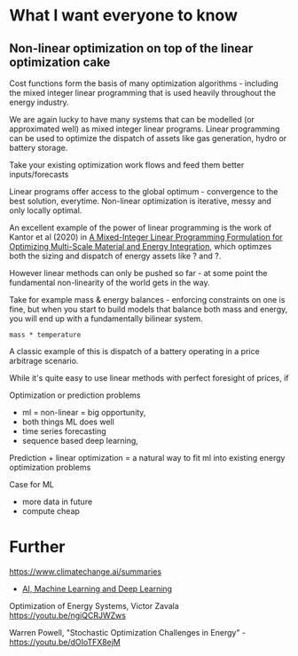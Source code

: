 # What I want everyone to know

## Non-linear optimization on top of the linear optimization cake

Cost functions form the basis of many optimization algorithms - including the mixed integer linear programming that is used heavily throughout the energy industry.

We are again lucky to have many systems that can be modelled (or approximated well) as mixed integer linear programs.  Linear programming can be used to optimize the dispatch of assets like gas generation, hydro or battery storage.

Take your existing optimization work flows and feed them better inputs/forecasts

Linear programs offer access to the global optimum - convergence to the best solution, everytime. Non-linear optimization is iterative, messy and only locally optimal.

An excellent example of the power of linear programming is the work of Kantor et al (2020) in [A Mixed-Integer Linear Programming Formulation for Optimizing Multi-Scale Material and Energy Integration](https://www.frontiersin.org/articles/10.3389/fenrg.2020.00049/full), which optimzes both the sizing and dispatch of energy assets like ? and ?.

However linear methods can only be pushed so far - at some point the fundamental non-linearity of the world gets in the way.  

Take for example mass & energy balances - enforcing constraints on one is fine, but when you start to build models that balance both mass and energy, you will end up with a fundamentally bilinear system.

```
mass * temperature
```

A classic example of this is dispatch of a battery operating in a price arbitrage scenario.

While it's quite easy to use linear methods with perfect foresight of prices, if 

Optimization or prediction problems
- ml = non-linear = big opportunity,
- both things ML does well
- time series forecasting
- sequence based deep learning,

Prediction + linear optimization = a natural way to fit ml into existing energy optimization problems

Case for ML
- more data in future
- compute cheap


# Further

https://www.climatechange.ai/summaries

- [AI, Machine Learning and Deep Learning](https://adgefficiency.com/ai-ml-dl/)

Optimization of Energy Systems, Victor Zavala https://youtu.be/ngiQCRJWZws

Warren Powell, "Stochastic Optimization Challenges in Energy" - https://youtu.be/dOIoTFX8ejM
